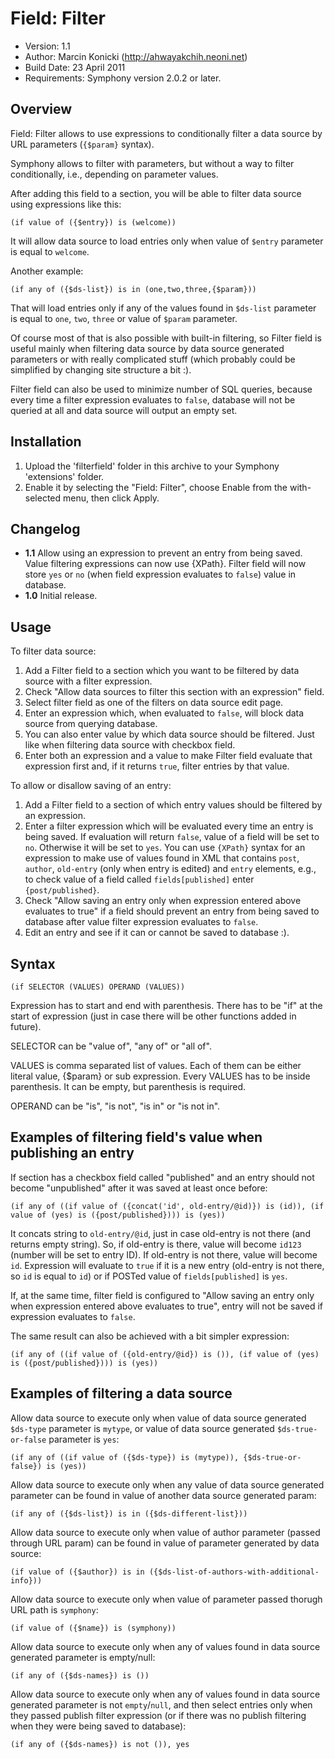# Field: Filter

- Version: 1.1
- Author: Marcin Konicki (http://ahwayakchih.neoni.net)
- Build Date: 23 April 2011
- Requirements: Symphony version 2.0.2 or later.


## Overview

Field: Filter allows to use expressions to conditionally filter a data source by URL parameters (`{$param}` syntax).

Symphony allows to filter with parameters, but without a way to filter conditionally, i.e., depending on parameter values.

After adding this field to a section, you will be able to filter data source using expressions like this:

	(if value of ({$entry}) is (welcome))

It will allow data source to load entries only when value of `$entry` parameter is equal to `welcome`.

Another example:

	(if any of ({$ds-list}) is in (one,two,three,{$param}))

That will load entries only if any of the values found in `$ds-list` parameter is equal to `one`, `two`, `three` or value of `$param` parameter.

Of course most of that is also possible with built-in filtering, so Filter field is useful mainly when filtering data source by data source generated parameters or with really complicated stuff (which probably could be simplified by changing site structure a bit :).

Filter field can also be used to minimize number of SQL queries, because every time a filter expression evaluates to `false`, database will not be queried at all and data source will output an empty set.


## Installation

1. Upload the 'filterfield' folder in this archive to your Symphony 'extensions' folder.
2. Enable it by selecting the "Field: Filter", choose Enable from the with-selected menu, then click Apply.


## Changelog

- **1.1** Allow using an expression to prevent an entry from being saved. Value filtering expressions can now use {XPath}. Filter field will now store `yes` or `no` (when field expression evaluates to `false`) value in database.
- **1.0** Initial release.


## Usage

To filter data source:

1. Add a Filter field to a section which you want to be filtered by data source with a filter expression.
2. Check "Allow data sources to filter this section with an expression" field.
3. Select filter field as one of the filters on data source edit page.
4. Enter an expression which, when evaluated to `false`, will block data source from querying database.
5. You can also enter value by which data source should be filtered. Just like when filtering data source with checkbox field.
6. Enter both an expression and a value to make Filter field evaluate that expression first and, if it returns `true`, filter entries by that value.

To allow or disallow saving of an entry:

1. Add a Filter field to a section of which entry values should be filtered by an expression.
2. Enter a filter expression which will be evaluated every time an entry is being saved. If evaluation will return `false`, value of a field will be set to `no`. Otherwise it will be set to `yes`. You can use `{XPath}` syntax for an expression to make use of values found in XML that contains `post`, `author`, `old-entry` (only when entry is edited) and `entry` elements, e.g., to check value of a field called `fields[published]` enter `{post/published}`.
3. Check "Allow saving an entry only when expression entered above evaluates to true" if a field should prevent an entry from being saved to database after value filter expression evaluates to `false`.
4. Edit an entry and see if it can or cannot be saved to database :).


## Syntax

	(if SELECTOR (VALUES) OPERAND (VALUES)) 

Expression has to start and end with parenthesis.
There has to be "if" at the start of expression (just in case there will be other functions added in future).

SELECTOR can be "value of", "any of" or "all of".

VALUES is comma separated list of values. Each of them can be either literal value, {$param} or sub expression. Every VALUES has to be inside parenthesis. It can be empty, but parenthesis is required.

OPERAND can be "is", "is not", "is in" or "is not in".


## Examples of filtering field's value when publishing an entry

If section has a checkbox field called "published" and an entry should not become "unpublished" after it was saved at least once before:

	(if any of ((if value of ({concat('id', old-entry/@id)}) is (id)), (if value of (yes) is ({post/published}))) is (yes))

It concats string to `old-entry/@id`, just in case old-entry is not there (and returns empty string). So, if old-entry is there, value will become `id123` (number will be set to entry ID). If old-entry is not there, value will become `id`.
Expression will evaluate to `true` if it is a new entry (old-entry is not there, so `id` is equal to `id`) or if POSTed value of `fields[published]` is `yes`.

If, at the same time, filter field is configured to "Allow saving an entry only when expression entered above evaluates to true", entry will not be saved if expression evaluates to `false`.

The same result can also be achieved with a bit simpler expression:

	(if any of ((if value of ({old-entry/@id}) is ()), (if value of (yes) is ({post/published}))) is (yes))


## Examples of filtering a data source

Allow data source to execute only when value of data source generated `$ds-type` parameter is `mytype`, or value of data source generated `$ds-true-or-false` parameter is `yes`:

	(if any of ((if value of ({$ds-type}) is (mytype)), {$ds-true-or-false}) is (yes))

Allow data source to execute only when any value of data source generated parameter can be found in value of another data source generated param:

	(if any of ({$ds-list}) is in ({$ds-different-list}))

Allow data source to execute only when value of author parameter (passed through URL param) can be found in value of parameter generated by data source:

	(if value of ({$author}) is in ({$ds-list-of-authors-with-additional-info}))

Allow data source to execute only when value of parameter passed thorugh URL path is `symphony`:

	(if value of ({$name}) is (symphony))

Allow data source to execute only when any of values found in data source generated parameter is empty/null:

    (if any of ({$ds-names}) is ())

Allow data source to execute only when any of values found in data source generated parameter is not `empty`/`null`, and then select entries only when they passed publish filter expression (or if there was no publish filtering when they were being saved to database):

    (if any of ({$ds-names}) is not ()), yes

